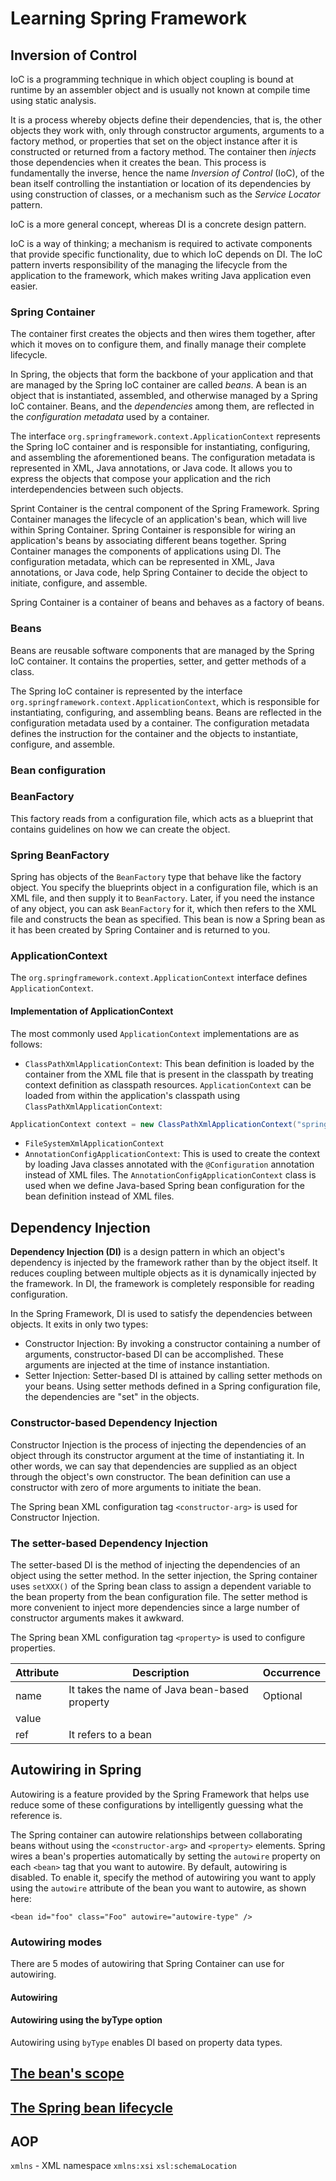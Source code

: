 # Learning Spring Framework

## Inversion of Control

IoC is a programming technique in which object coupling is bound at runtime by an assembler object and is usually not
known at compile time using static analysis.

It is a process whereby objects define their dependencies, that is, the other objects they work with, only through
constructor arguments, arguments to a factory method, or properties that set on the object instance after it is
constructed or returned from a factory method.
The container then *injects* those dependencies when it creates the bean.
This process is fundamentally the inverse, hence the name *Inversion of Control* (IoC), of the bean itself controlling
the instantiation or location of its dependencies by using construction of classes, or a mechanism such as the *Service
Locator* pattern.

IoC is a more general concept, whereas DI is a concrete design pattern.

IoC is a way of thinking; a mechanism is required to activate components that provide specific functionality, due to
which IoC depends on DI.
The IoC pattern inverts responsibility of the managing the lifecycle from the application to the framework, which makes
writing Java application even easier.

### Spring Container

The container first creates the objects and then wires them together, after which it moves on to configure them, and
finally manage their complete lifecycle.

In Spring, the objects that form the backbone of your application and that are managed by the Spring IoC container are
called *beans*.
A bean is an object that is instantiated, assembled, and otherwise managed by a Spring IoC container.
Beans, and the *dependencies* among them, are reflected in the *configuration metadata* used by a container.

The interface `org.springframework.context.ApplicationContext` represents the Spring IoC container and is responsible
for instantiating, configuring, and assembling the aforementioned beans.
The configuration metadata is represented in XML, Java annotations, or Java code.
It allows you to express the objects that compose your application and the rich interdependencies between such objects.

Sprint Container is the central component of the Spring Framework.
Spring Container manages the lifecycle of an application's bean, which will live within Spring Container.
Spring Container is responsible for wiring an application's beans by associating different beans together.
Spring Container manages the components of applications using DI.
The configuration metadata, which can be represented in XML, Java annotations, or Java code, help Spring Container to
decide the object to initiate, configure, and assemble.

Spring Container is a container of beans and behaves as a factory of beans.

### Beans

Beans are reusable software components that are managed by the Spring IoC container.
It contains the properties, setter, and getter methods of a class.

The Spring IoC container is represented by the interface `org.springframework.context.ApplicationContext`, which is
responsible for instantiating, configuring, and assembling beans.
Beans are reflected in the configuration metadata used by a container.
The configuration metadata defines the instruction for the container and the objects to instantiate, configure, and
assemble.

### Bean configuration

### BeanFactory

This factory reads from a configuration file, which acts as a blueprint that contains guidelines on how we can create
the object.

### Spring BeanFactory

Spring has objects of the `BeanFactory` type that behave like the factory object.
You specify the blueprints object in a configuration file, which is an XML file, and then supply it to `BeanFactory`.
Later, if you need the instance of any object, you can ask `BeanFactory` for it, which then refers to the XML file and
constructs the bean as specified.
This bean is now a Spring bean as it has been created by Spring Container and is returned to you.

### ApplicationContext

The `org.springframework.context.ApplicationContext` interface defines `ApplicationContext`.

#### Implementation of ApplicationContext

The most commonly used `ApplicationContext` implementations are as follows:
* `ClassPathXmlApplicationContext`: This bean definition is loaded by the container from the XML file that is present in
the classpath by treating context definition as classpath resources.
`ApplicationContext` can be loaded from within the application's classpath using `ClassPathXmlApplicationContext`:
```java
ApplicationContext context = new ClassPathXmlApplicationContext("spring-beans.xml");
```
* `FileSystemXmlApplicationContext`
* `AnnotationConfigApplicationContext`: This is used to create the context by loading Java classes annotated with the
`@Configuration` annotation instead of XML files.
The `AnnotationConfigApplicationContext` class is used when we define Java-based Spring bean configuration for the bean
definition instead of XML files.

## Dependency Injection

**Dependency Injection (DI)** is a design pattern in which an object's dependency is injected by the framework rather
than by the object itself.
It reduces coupling between multiple objects as it is dynamically injected by the framework.
In DI, the framework is completely responsible for reading configuration.

In the Spring Framework, DI is used to satisfy the dependencies between objects.
It exits in only two types:
* Constructor Injection: By invoking a constructor containing a number of arguments, constructor-based DI can be
accomplished.
These arguments are injected at the time of instance instantiation.
* Setter Injection: Setter-based DI is attained by calling setter methods on your beans.
Using setter methods defined in a Spring configuration file, the dependencies are "set" in the objects.

### Constructor-based Dependency Injection

Constructor Injection is the process of injecting the dependencies of an object through its constructor argument at the
time of instantiating it.
In other words, we can say that dependencies are supplied as an object through the object's own constructor.
The bean definition can use a constructor with zero of more arguments to initiate the bean.

The Spring bean XML configuration tag `<constructor-arg>` is used for Constructor Injection.

### The setter-based Dependency Injection

The setter-based DI is the method of injecting the dependencies of an object using the setter method.
In the setter injection, the Spring container uses `setXXX()` of the Spring bean class to assign a dependent variable to
the bean property from the bean configuration file.
The setter method is more convenient to inject more dependencies since a large number of constructor arguments makes it
awkward.

The Spring bean XML configuration tag `<property>` is used to configure properties.

| Attribute | Description | Occurrence |
| --------- | ----------- | ---------- |
| name | It takes the name of Java bean-based property | Optional |
| value | | |
| ref | It refers to a bean | |

## Autowiring in Spring

Autowiring is a feature provided by the Spring Framework that helps use reduce some of these configurations by
intelligently guessing what the reference is.

The Spring container can autowire relationships between collaborating beans without using the `<constructor-arg>` and
`<property>` elements.
Spring wires a bean's properties automatically by setting the `autowire` property on each `<bean>` tag that you want to
autowire.
By default, autowiring is disabled.
To enable it, specify the method of autowiring you want to apply using the `autowire` attribute of the bean you want to
autowire, as shown here:
```
<bean id="foo" class="Foo" autowire="autowire-type" />
```

### Autowiring modes

There are 5 modes of autowiring that Spring Container can use for autowiring.

#### Autowiring

#### Autowiring using the byType option

Autowiring using `byType` enables DI based on property data types.

## [The bean's scope](bean_scope.md)

## [The Spring bean lifecycle](bean_lifecycle.md)

## AOP



`xmlns` - XML namespace
`xmlns:xsi`
`xsl:schemaLocation`
